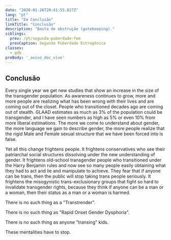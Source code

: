 ```yaml
---
date: "2020-01-26T20:41:55.827Z"
lang: "pt"
title: "Em Conclusão"
linkTitle: "Conclusão"
description: "Basta de obstrução (gatekeeping)."
siblings:
  prev: /pt/segunda-puberdade-fem
  prevCaption: Segunda Puberdade Estrogênica
classes:
  - gdb
preBody: '_aviso_doc_vivo'
---
```


## Conclusão

Every single year we get new studies that show an increase in the size of the transgender population. As awareness continues to grow, more and more people are realizing what has been wrong with their lives and are coming out of the closet. People who transitioned decades ago are coming out of stealth. GLAAD estimates as much as 3% of the population could be transgender, and I have seen numbers as high as 5% or even 10% from more liberal estimations. The more we come to understand about gender, the more language we gain to describe gender, the more people realize that the rigid Male and Female sexual structure that we have been forced into is false.

Yet all this change frightens people. It frightens conservatives who see their patriarchal social structures dissolving under the new understanding of gender. It frightens old-school transgender people who transitioned under the Harry Benjamin rules and now see so many people easily obtaining what they had to act and lie and manipulate to achieve. They fear that if anyone can be trans, then the public will stop taking trans people seriously. It frightens the misogynistic trans-exclusionary groups that fight so hard to invalidate transgender rights, because they think if anyone can be a man or a woman, then their status as a man or a woman is harmed.

There is no such thing as a "Transtrender".

There is no such thing as "Rapid Onset Gender Dysphoria".

There is no such thing as anyone "transing" kids.

These mentalities have to stop.

